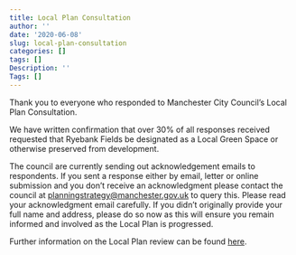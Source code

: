 ```yaml
---
title: Local Plan Consultation
author: ''
date: '2020-06-08'
slug: local-plan-consultation
categories: []
tags: []
Description: ''
Tags: []
---
```


Thank you to everyone who responded to Manchester City Council’s Local Plan Consultation.

We have written confirmation that over 30% of all responses received requested that Ryebank Fields be designated as a Local Green Space or otherwise preserved from development. 

The council are currently sending out acknowledgement emails to respondents. If you sent a response either by email, letter or online submission and you don’t receive an acknowledgment please contact the council at <a href="mailto:planningstrategy@manchester.gov.uk">planningstrategy@manchester.gov.uk</a> to query this. Please read your acknowledgment email carefully. If you didn’t originally provide your full name and address, please do so now as this will ensure you remain informed and involved as the Local Plan is progressed.

Further information on the Local Plan review can be found <a href="https://secure.manchester.gov.uk/info/200074/planning/6572/local_plan/2" target="_blank">here</a>.

